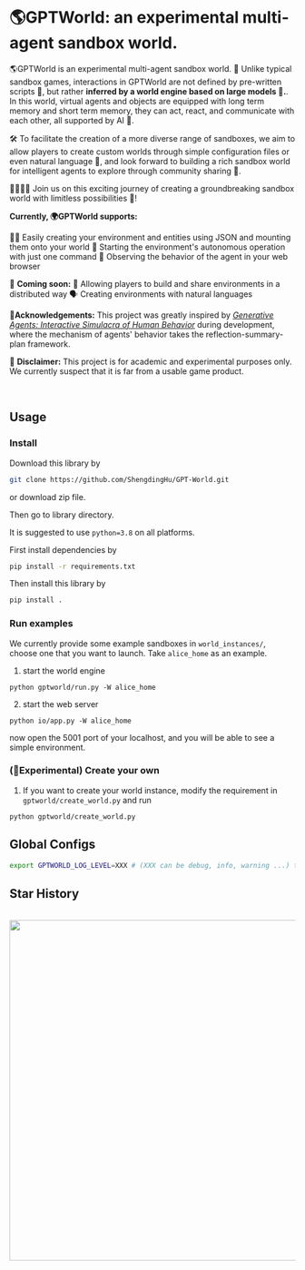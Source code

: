 # 🌎GPTWorld: an experimental multi-agent sandbox world.


🌎GPTWorld is an experimental multi-agent sandbox world. 🔬 Unlike typical sandbox games, interactions in GPTWorld are not defined by pre-written scripts 📜, but rather **inferred by a world engine based on large models 🤖.**. In this world, virtual agents and objects are equipped with long term memory and short term memory, they can act, react, and communicate with each other, all supported by AI 🤯. 

🛠️ To facilitate the creation of a more diverse range of sandboxes, we aim to allow players to create custom worlds through simple configuration files or even natural language 🤩, and look forward to building a rich sandbox world for intelligent agents to explore through community sharing 🤝.

👨‍💻👩‍💻 Join us on this exciting journey of creating a groundbreaking sandbox world with limitless possibilities 🚀!


**Currently, 🌍GPTWorld supports:**

👨‍💻 Easily creating your environment and entities using JSON and mounting them onto your world
🏃 Starting the environment's autonomous operation with just one command
👀 Observing the behavior of the agent in your web browser

🎉 **Coming soon:**
🤝 Allowing players to build and share environments in a distributed way
🗣️ Creating environments with natural languages

🙏**Acknowledgements:** This project was greatly inspired by [*Generative Agents: Interactive Simulacra of Human Behavior*](https://arxiv.org/abs/2304.03442)  during development, where the mechanism of agents' behavior takes the reflection-summary-plan framework.

🚨 **Disclaimer:**
This project is for academic and experimental purposes only. We currently suspect that it is far from a usable game product.


<br/>

## Usage

### Install

Download this library by

```sh
git clone https://github.com/ShengdingHu/GPT-World.git
```

or download zip file.

Then go to library directory.

It is suggested to use `python=3.8` on all platforms.

First install dependencies by

```sh
pip install -r requirements.txt
```

Then install this library by

```sh
pip install .
```

### Run examples
We currently provide some example sandboxes in  `world_instances/`, choose one that you want to launch.
Take `alice_home` as an example.

1. start the world engine
```
python gptworld/run.py -W alice_home
```

2. start the web server
```
python io/app.py -W alice_home
```
now open the 5001 port of your localhost, and you will be able to see a simple environment.

### (🧪Experimental) Create your own
1. If you want to create your world instance,
modify the requirement in `gptworld/create_world.py` and run
```
python gptworld/create_world.py 
```

## Global Configs
```bash
export GPTWORLD_LOG_LEVEL=XXX # (XXX can be debug, info, warning ...) to set the logging level
```



## Star History

<br>
<div align="center">

<img src="https://api.star-history.com/svg?repos=THUNLP/GPTWorld&type=Date" width="600px">

</div>
<br>
